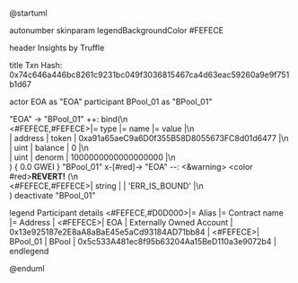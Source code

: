 

@startuml

autonumber
skinparam legendBackgroundColor #FEFECE

<style>
      header {
        HorizontalAlignment left
        FontColor purple
        FontSize 14
        Padding 10
      }
    </style>

header Insights by Truffle

title Txn Hash: 0x74c646a446bc8261c9231bc049f3036815467ca4d63eac59260a9e9f751b1d67


actor EOA as "EOA"
participant BPool_01 as "BPool_01"

"EOA" -> "BPool_01" ++: bind(\n\
<#FEFECE,#FEFECE>|= type |= name |= value |\n\
| address | token | 0xa91a65aeC9a6D0f355B58D8055673FC8d01d6477 |\n\
| uint | balance | 0 |\n\
| uint | denorm | 1000000000000000000 |\n\
) { 0.0 GWEI }
"BPool_01" x-[#red]-> "EOA" --: <&warning> <color #red>**REVERT!**</color> (\n\
<#FEFECE,#FEFECE>| string |  | 'ERR_IS_BOUND' |\n\
)
deactivate "BPool_01"

legend
Participant details
<#FEFECE,#D0D000>|= Alias |= Contract name |= Address |
<#FEFECE>| EOA | Externally Owned Account | 0x13e925187e2E8aA8aBaE45e5aCd93184AD71bb84 |
<#FEFECE>| BPool_01 | BPool | 0x5c533A481ec8f95b63204Aa15BeD110a3e9072b4 |
endlegend

@enduml